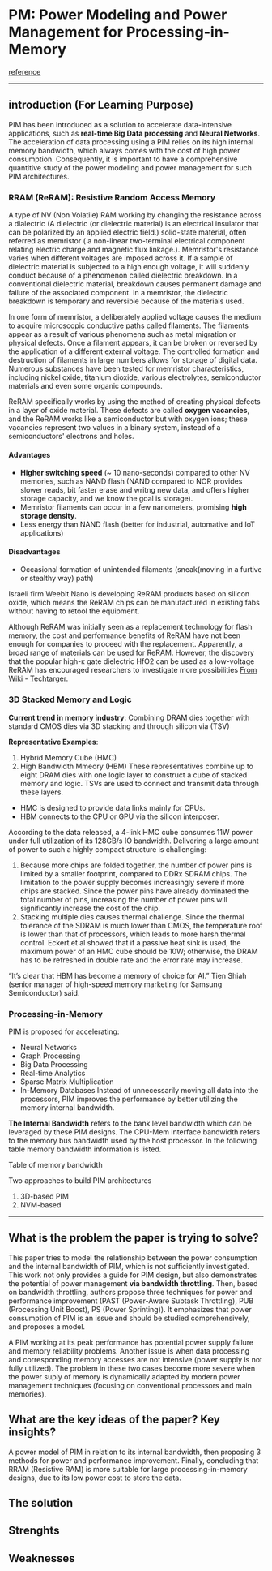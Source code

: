 # PM: Power Modeling and Power Management for Processing-in-Memory
[reference](https://www.semanticscholar.org/paper/PM3%3A-Power-Modeling-and-Power-Management-for-Zhang-Meng/da322ad439f4ad0c0ce852fd1c30f99979a2d492)

---
## introduction (For Learning Purpose)
PIM has been introduced as a solution to accelerate data-intensive applications, such as **real-time Big Data processing** and **Neural Networks**. The acceleration of data processing using a PIM relies on its high internal memory bandwidth, which always comes with the cost of high power consumption. Consequently, it is important to have a comprehensive quantitive study of the power modeling and power management for such PIM architectures.

### RRAM (ReRAM): Resistive Random Access Memory
A type of NV (Non Volatile) RAM working by changing the resistance across a dialectric (A dielectric (or dielectric material) is an electrical insulator that can be polarized by an applied electric field.) solid-state material, often referred as memristor ( a non-linear two-terminal electrical component relating electric charge and magnetic flux linkage.). Memristor's resistance varies when different voltages are imposed across it. If a sample of dielectric material is subjected to a high enough voltage, it will suddenly conduct because of a phenomenon called dielectric breakdown. In a conventional dielectric material, breakdown causes permanent damage and failure of the associated component. In a memristor, the dielectric breakdown is temporary and reversible because of the materials used.

In one form of memristor, a deliberately applied voltage causes the medium to acquire microscopic conductive paths called filaments. The filaments appear as a result of various phenomena such as metal migration or physical defects. Once a filament appears, it can be broken or reversed by the application of a different external voltage. The controlled formation and destruction of filaments in large numbers allows for storage of digital data. Numerous substances have been tested for memristor characteristics, including nickel oxide, titanium dioxide, various electrolytes, semiconductor materials and even some organic compounds.

ReRAM specifically works by using the method of creating physical defects in a layer of oxide material. These defects are called **oxygen vacancies**, and the ReRAM works like a semiconductor but with oxygen ions; these vacancies represent two values in a binary system, instead of a semiconductors' electrons and holes.

#### Advantages
- **Higher switching speed** (~ 10 nano-seconds) compared to other NV memories, such as NAND flash (NAND compared to NOR provides slower reads, bit faster erase and writng new data, and offers higher storage capacity, and we know the goal is storage).
- Memristor filaments can occur in a few nanometers, promising **high storage density**.
- Less energy than NAND flash (better for industrial, automative and IoT applications) 

#### Disadvantages
- Occasional formation of unintended filaments (sneak(moving in a furtive or stealthy way) path)

Israeli firm Weebit Nano is developing ReRAM products based on silicon oxide, which means the ReRAM chips can be manufactured in existing fabs without having to retool the equipment.

Although ReRAM was initially seen as a replacement technology for flash memory, the cost and performance benefits of ReRAM have not been enough for companies to proceed with the replacement. Apparently, a broad range of materials can be used for ReRAM. However, the discovery that the popular high-κ gate dielectric HfO2 can be used as a low-voltage ReRAM has encouraged researchers to investigate more possibilities [From Wiki](https://en.wikipedia.org/wiki/Resistive_random-access_memory) - [Techtarger](https://searchstorage.techtarget.com/definition/RRAM-or-ReRAM-resistive-RAM#:~:text=RRAM%2C%20also%20known%20as%20ReRAM,specially%20formulated%20solid%20dielectric%20material.).


### 3D Stacked Memory and Logic
**Current trend in memory industry**: Combining DRAM dies together with standard CMOS dies via 3D stacking and through silicon via (TSV)

**Representative Examples**:
1. Hybrid Memory Cube (HMC)
2. High Bandwidth Mmeory (HBM)
These representatives combine up to eight DRAM dies with one logic layer to construct a cube of stacked memory and logic. TSVs are used to connect and transmit data through these layers.

- HMC is designed to provide data links mainly for CPUs.
- HBM connects to the CPU or GPU via the silicon interposer.

According to the data released, a 4-link HMC cube consumes 11W power under full utilization of its 128GB/s IO bandwidth. Delivering a large amount of power to such a highly compact structure is challenging:
1. Because more chips are folded together, the number of power pins is limited by a smaller footprint, compared to DDRx SDRAM chips. The limitation to the power supply becomes increasingly severe if more chips are stacked. Since the power pins have already dominated the total number of pins, increasing the number of power pins will significantly increase the cost of the chip.
2. Stacking multiple dies causes thermal challenge. Since the thermal tolerance of the SDRAM is much lower than CMOS, the temperature roof is lower than that of processors, which leads to more harsh thermal control. Eckert et al showed that if a passive heat sink is used, the maximum power of an HMC cube should be 10W; otherwise, the DRAM has to be refreshed in double rate and the error rate may increase.

“It’s clear that HBM has become a memory of choice for AI.” Tien Shiah (senior manager of high-speed memory marketing for Samsung Semiconductor) said.

### Processing-in-Memory
PIM is proposed for accelerating:
- Neural Networks
- Graph Processing
- Big Data Processing
- Real-time Analytics
- Sparse Matrix Multiplication
- In-Memory Databases
Instead of unnecessarily moving all data into the processors, PIM improves the performance by better utilizing the memory internal bandwidth.

**The Internal Bandwidth** refers to the bank level bandwidth which can be leveraged by these PIM designs. The CPU-Mem interface bandwidth refers to the memory bus bandwidth used by the host processor. In the following table memory bandwidth information is listed.

Table of memory bandwidth

Two approaches to build PIM architectures
1. 3D-based PIM
2. NVM-based

---

## What is the problem the paper is trying to solve?
This paper tries to model the relationship between the power consumption and the internal bandwidth of PIM, which is not sufficiently investigated. This work not only provides a guide for PIM design, but also demonstrates the potential of power management **via bandwidth throttling**. Then, based on bandwidth throttling, authors propose three techniques for power and performance improvement (PAST (Power-Aware Subtask Throttling), PUB (Processing Unit Boost), PS (Power Sprinting)). It emphasizes that power consumption of PIM is an issue and should be studied comprehensively, and proposes a model.

A PIM working at its peak performance has potential power supply failure and memory reliability problems. Another issue is when data processing and corresponding memory accesses are not intensive (power supply is not fully utilized). The problem in these two cases become more severe when the power suply of memory is dynamically adapted by modern power management techniques (focusing on conventional processors and main memories).

## What are the key ideas of the paper? Key insights?
A power model of PIM in relation to its internal bandwidth, then proposing 3 methods for power and performance improvement. Finally, concluding that RRAM (Resistive RAM) is more suitable for large processing-in-memory designs, due to its low power cost to store the data.


## The solution

## Strenghts

## Weaknesses